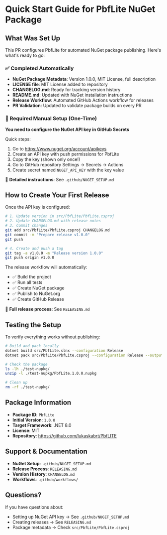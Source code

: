 # Quick Start Guide for PbfLite NuGet Package

## What Was Set Up

This PR configures PbfLite for automated NuGet package publishing. Here's what's ready to go:

### ✅ Completed Automatically
- **NuGet Package Metadata**: Version 1.0.0, MIT License, full description
- **LICENSE file**: MIT License added to repository
- **CHANGELOG.md**: Ready for tracking version history
- **README.md**: Updated with NuGet installation instructions
- **Release Workflow**: Automated GitHub Actions workflow for releases
- **PR Validation**: Updated to validate package builds on every PR

### 🔧 Required Manual Setup (One-Time)

**You need to configure the NuGet API key in GitHub Secrets**

Quick steps:
1. Go to https://www.nuget.org/account/apikeys
2. Create an API key with push permissions for PbfLite
3. Copy the key (shown only once!)
4. Go to GitHub repository Settings → Secrets → Actions
5. Create secret named `NUGET_API_KEY` with the key value

📖 **Detailed instructions**: See `.github/NUGET_SETUP.md`

## How to Create Your First Release

Once the API key is configured:

```bash
# 1. Update version in src/PbfLite/PbfLite.csproj
# 2. Update CHANGELOG.md with release notes
# 3. Commit changes
git add src/PbfLite/PbfLite.csproj CHANGELOG.md
git commit -m "Prepare release v1.0.0"
git push

# 4. Create and push a tag
git tag -a v1.0.0 -m "Release version 1.0.0"
git push origin v1.0.0
```

The release workflow will automatically:
- ✅ Build the project
- ✅ Run all tests
- ✅ Create NuGet package
- ✅ Publish to NuGet.org
- ✅ Create GitHub Release

📖 **Full release process**: See `RELEASING.md`

## Testing the Setup

To verify everything works without publishing:

```bash
# Build and pack locally
dotnet build src/PbfLite.slnx --configuration Release
dotnet pack src/PbfLite/PbfLite.csproj --configuration Release --output ./test-nupkg

# Check the package
ls -lh ./test-nupkg/
unzip -l ./test-nupkg/PbfLite.1.0.0.nupkg

# Clean up
rm -rf ./test-nupkg/
```

## Package Information

- **Package ID**: `PbfLite`
- **Initial Version**: `1.0.0`
- **Target Framework**: .NET 8.0
- **License**: MIT
- **Repository**: https://github.com/lukaskabrt/PbfLITE

## Support & Documentation

- **NuGet Setup**: `.github/NUGET_SETUP.md`
- **Release Process**: `RELEASING.md`
- **Version History**: `CHANGELOG.md`
- **Workflows**: `.github/workflows/`

## Questions?

If you have questions about:
- Setting up NuGet API key → See `.github/NUGET_SETUP.md`
- Creating releases → See `RELEASING.md`
- Package metadata → Check `src/PbfLite/PbfLite.csproj`
